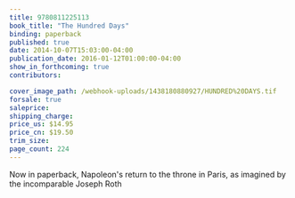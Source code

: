 ```yaml
---
title: 9780811225113
book_title: "The Hundred Days"
binding: paperback
published: true
date: 2014-10-07T15:03:00-04:00
publication_date: 2016-01-12T01:00:00-04:00
show_in_forthcoming: true
contributors:

cover_image_path: /webhook-uploads/1438180880927/HUNDRED%20DAYS.tif
forsale: true
saleprice:
shipping_charge:
price_us: $14.95
price_cn: $19.50
trim_size:
page_count: 224
---
```

Now in paperback, Napoleon's return to the throne in Paris, as imagined by the incomparable Joseph Roth

